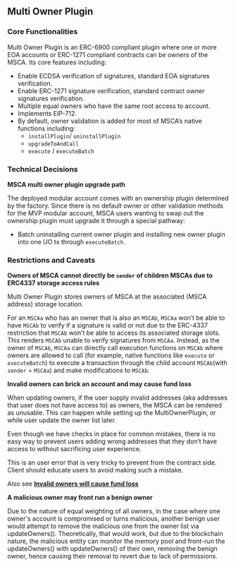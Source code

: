 ## Multi Owner Plugin

### Core Functionalities

Multi Owner Plugin is an ERC-6900 compliant plugin where one or more EOA accounts or ERC-1271 compliant contracts can be owners of the MSCA. Its core features including:

- Enable ECDSA verification of signatures, standard EOA signatures verification.
- Enable ERC-1271 signature verification, standard contract owner signatures verification.
- Multiple equal owners who have the same root access to account.
- Implements EIP-712.
- By default, owner validation is added for most of MSCA’s native functions including:
  - `installPlugin`/ `uninstallPlugin`
  - `upgradeToAndCall`
  - `execute` / `executeBatch`

### Technical Decisions

**MSCA multi owner plugin upgrade path**

The deployed modular account comes with an ownership plugin determined by the factory. Since there is no default owner or other validation methods for the MVP modular account, MSCA users wanting to swap out the ownership plugin must upgrade it through a special pathway:

- Batch uninstalling current owner plugin and installing new owner plugin into one UO tx through `executeBatch`.

### Restrictions and Caveats

**Owners of MSCA cannot directly be `sender` of children MSCAs due to ERC4337 storage access rules**

Multi Owner Plugin stores owners of MSCA at the associated (MSCA address) storage location.

For an `MSCAa` who has an owner that is also an `MSCAb`, `MSCAa` won’t be able to have `MSCAb` to verify if a signature is valid or not due to the ERC-4337 restriction that `MSCAb` won’t be able to access its associated storage slots. This renders `MSCAb` unable to verify signatures from `MSCAa`. Instead, as the owner of `MSCAb`, `MSCAa` can directly call execution functions on `MSCAb` where owners are allowed to call (for example, native functions like `execute` or `executeBatch`) to execute a transaction through the child account `MSCAb`(with `sender` = `MSCAa`) and make modifications to `MSCAb`.

**Invalid owners can brick an account and may cause fund loss**

When updating owners, if the user supply invalid addresses (aka addresses that user does not have access to) as owners, the MSCA can be rendered as unusable. This can happen while setting up the MultiOwnerPlugin, or while user update the owner list later.

Even though we have checks in place for common mistakes, there is no easy way to prevent users adding wrong addresses that they don’t have access to without sacrificing user experience.

This is an user error that is very tricky to prevent from the contract side. Client should educate users to avoid making such a mistake.

Also see [**Invalid owners will cause fund loss**](https://www.notion.so/Invalid-owners-will-cause-fund-loss-89f30e5019db4ee89b295d837acb0a52?pvs=21)

**A malicious owner may front run a benign owner**

Due to the nature of equal weighting of all owners, in the case where one owner's account is compromised or turns malicious, another benign user would attempt to remove the malicious one from the owner list via updateOwners(). Theoretically, that would work, but due to the blockchain nature, the malicious entity can monitor the memory pool and front-run the updateOwners() with updateOwners() of their own, removing the benign owner, hence causing their removal to revert due to lack of permissions.
